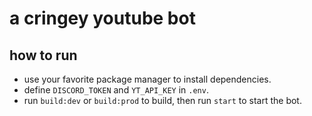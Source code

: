 # a cringey youtube bot

## how to run

- use your favorite package manager to install dependencies.
- define `DISCORD_TOKEN` and `YT_API_KEY` in `.env`.
- run `build:dev` or `build:prod` to build, then run `start` to start the bot.

